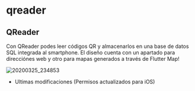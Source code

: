 # qreader

## QReader

Con QReader podes leer códigos QR y almacenarlos en una base de datos SQL integrada al smartphone. El diseño cuenta con un apartado para direcciónes web y otro para mapas generados a través de Flutter Map! 

![20200325_234853](https://user-images.githubusercontent.com/55162138/77606530-8a541d80-6ef6-11ea-8dad-a81cf44f3d73.gif)


- Ultimas modificaciones (Permisos actualizados para iOS)